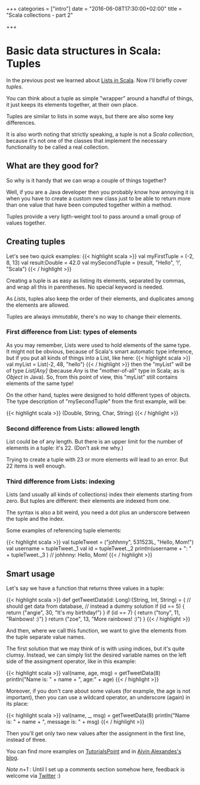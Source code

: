 +++
categories = ["intro"]
date = "2016-06-08T17:30:00+02:00"
title = "Scala collections - part 2"

+++

# Basic data structures in Scala: Tuples

In the previous post we learned about <a href='{{< relref "post/lists.md" >}}'>Lists in Scala</a>. Now I'll briefly cover _tuples_.

You can think about a tuple as simple "wrapper" around a handful of things,
it just keeps its elements together, at their own place.

Tuples are similar to lists in some ways, but there are also some key differences.

It is also worth noting that strictly speaking, a tuple is not a _Scala collection_, because
it's not one of the classes that implement the necessary functionality to be called a real collection.

## What are they good for?

So why is it handy that we can wrap a couple of things together? 

Well, if you are a Java developer then you probably know how annoying
it is when you have to create a custom new class just to be able to
return more than one value that have been computed together within a method.

Tuples provide a very ligth-weight tool to pass around a small group
of values together.

## Creating tuples

Let's see two quick examples: 
{{< highlight scala >}}
val myFirstTuple = (-2, 8, 13)
val result:Double = 42.0
val mySecondTuple = (result, "Hello", '!', "Scala")
{{< / highlight >}}

Creating a tuple is as easy as listing its elements, separated by commas, 
and wrap all this in parentheses.
No special keyword is needed.

As _Lists_, tuples also keep the order of their elements, and duplicates among the elements are allowed.

Tuples are always _immutable_, there's no way to change their elements.

### First difference from List: types of elements

As you may remember, Lists were used to hold elements of the same type. It might not be obvious,
because of Scala's smart automatic type inference, but if you put all kinds of things into a List, like here: 
{{< highlight scala >}}
val myList = List(-2, 48, "hello")
{{< / highlight >}}
then the "myList" will be of type _List[Any]_ (because _Any_ is the "mother-of-all" type in Scala; as is _Object_ in Java).
So, from this point of view, this "myList" still contains elements of the same type!

On the other hand, tuples were designed to hold different types of objects.
The type description of "mySecondTuple" from the first example, will be:

{{< highlight scala >}}
(Double, String, Char, String)
{{< / highlight >}}

### Second difference from Lists: allowed length

List could be of any length. But there is an upper limit for the number of elements in a tuple: it's 22. (Don't ask me why.)

Trying to create a tuple with 23 or more elements will lead to an error. But 22 items is well enough.

### Third difference from Lists: indexing

Lists (and usually all kinds of collections) index their elements starting from zero. 
But tuples are different: their elements are indexed from one. 

The syntax is also a bit weird, you need a dot plus an underscore between the tuple and the index.

Some examples of referencing tuple elements:

{{< highlight scala >}}
val tupleTweet = ("johhnny", 531523L, "Hello, Mom!")
val username = tupleTweet._1
val id = tupleTweet._2
println(username + ": " + tupleTweet._3 )
// johhnny: Hello, Mom!
{{< / highlight >}}

## Smart usage

Let's say we have a function that returns three values in a tuple: 

{{< highlight scala >}}
def getTweetData(id: Long):(String, Int, String) = {
  // should get data from database,
  // instead a dummy solution
  if (id == 5) {
    return ("angie", 30, "It's my birthday!")
  }
  if (id == 7) {
    return ("tony", 11, "Rainbows! :)")
  }
  return ("zoe", 13, "More rainbows! :)")
}
{{< / highlight >}}

And then, where we call this function, we want to give the elements from the tuple separate value names.

The first solution that we may think of is with using indices, but it's quite clumsy. Instead,
we can simply list the desired variable names on the left side of the assingment operator, like in this example: 

{{< highlight scala >}}
val(name, age, msg) = getTweetData(8)
println("Name is: " + name + ", age:" + age)
{{< / highlight >}}

Moreover, if you don't care about some values (for example, the age is not important), then you can use 
a wildcard operator, an underscore (again) in its place:

{{< highlight scala >}}
val(name, _, msg) = getTweetData(8)
println("Name is: " + name + ", message is: " + msg)
{{< / highlight >}}

Then you'll get only two new values after the assignment in the first line, instead of three.


You can find more examples on [TutorialsPoint](http://www.tutorialspoint.com/scala/scala_tuples.htm) 
and in [Alvin Alexandes's blog](http://alvinalexander.com/scala/scala-tuple-examples-syntax).

_Note n+1_ : Until I set up a comments section somehow here, feedback is welcome via [Twitter](https://twitter.com/adorster) :)




